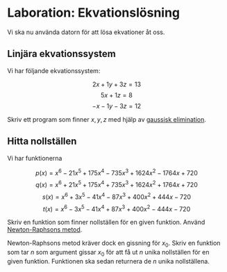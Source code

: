 # Laboration: Ekvationslösning

Vi ska nu använda datorn för att lösa ekvationer åt oss.


## Linjära ekvationssystem

Vi har följande ekvationssystem:

$$2x + 1y + 3z = 13$$
$$5x + 1z = 8$$
$$-x - 1y - 3z = 12$$

Skriv ett program som finner $x, y, z$ med hjälp av [gaussisk 
elimination][gauss-elim].

[gauss-elim]: https://en.wikipedia.org/wiki/Gaussian_elimination


## Hitta nollställen

Vi har funktionerna

$$p(x) = x^6 - 21 x^5 + 175 x^4 - 735 x^3 + 1624 x^2 - 1764 x + 720$$
$$q(x) = x^6 + 21 x^5 + 175 x^4 + 735 x^3 + 1624 x^2 + 1764 x + 720$$
$$s(x) = x^6 + 3 x^5 - 41 x^4 - 87 x^3 + 400 x^2 + 444 x - 720$$
$$t(x) = x^6 - 3 x^5 - 41 x^4 + 87 x^3 + 400 x^2 - 444 x - 720$$

Skriv en funktion som finner nollställen för en given funktion. Använd 
[Newton-Raphsons metod][nr-method].

[nr-method]: https://en.wikipedia.org/wiki/Newton%27s_method

Newton-Raphsons metod kräver dock en gissning för $x_0$. Skriv en funktion som 
tar $n$ som argument gissar $x_0$ för att få ut $n$ unika nollställen för en 
given funktion. Funktionen ska sedan returnera de $n$ unika nollställena.

